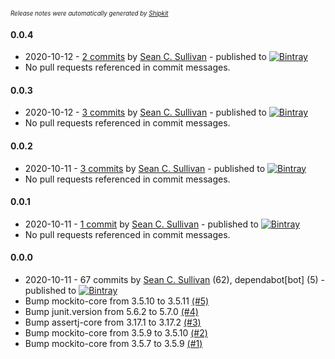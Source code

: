 <sup><sup>*Release notes were automatically generated by [Shipkit](http://shipkit.org/)*</sup></sup>

#### 0.0.4
 - 2020-10-12 - [2 commits](https://github.com/mockitoplus/mockitoplus/compare/v0.0.3...v0.0.4) by [Sean C. Sullivan](https://github.com/sullis) - published to [![Bintray](https://img.shields.io/badge/Bintray-0.0.4-green.svg)](https://bintray.com/mockitoplus/maven/mockitoplus/0.0.4)
 - No pull requests referenced in commit messages.

#### 0.0.3
 - 2020-10-12 - [3 commits](https://github.com/mockitoplus/mockitoplus/compare/v0.0.2...v0.0.3) by [Sean C. Sullivan](https://github.com/sullis) - published to [![Bintray](https://img.shields.io/badge/Bintray-0.0.3-green.svg)](https://bintray.com/mockitoplus/maven/mockitoplus/0.0.3)
 - No pull requests referenced in commit messages.

#### 0.0.2
 - 2020-10-11 - [3 commits](https://github.com/mockitoplus/mockitoplus/compare/v0.0.1...v0.0.2) by [Sean C. Sullivan](https://github.com/sullis) - published to [![Bintray](https://img.shields.io/badge/Bintray-0.0.2-green.svg)](https://bintray.com/mockitoplus/maven/mockitoplus/0.0.2)
 - No pull requests referenced in commit messages.

#### 0.0.1
 - 2020-10-11 - [1 commit](https://github.com/mockitoplus/mockitoplus/compare/v0.0.0...v0.0.1) by [Sean C. Sullivan](https://github.com/sullis) - published to [![Bintray](https://img.shields.io/badge/Bintray-0.0.1-green.svg)](https://bintray.com/mockitoplus/maven/mockitoplus/0.0.1)
 - No pull requests referenced in commit messages.

#### 0.0.0
 - 2020-10-11 - 67 commits by [Sean C. Sullivan](https://github.com/sullis) (62), dependabot[bot] (5) - published to [![Bintray](https://img.shields.io/badge/Bintray-0.0.0-green.svg)](https://bintray.com/mockitoplus/maven/mockitoplus/0.0.0)
 - Bump mockito-core from 3.5.10 to 3.5.11 [(#5)](https://github.com/mockitoplus/mockitoplus/pull/5)
 - Bump junit.version from 5.6.2 to 5.7.0 [(#4)](https://github.com/mockitoplus/mockitoplus/pull/4)
 - Bump assertj-core from 3.17.1 to 3.17.2 [(#3)](https://github.com/mockitoplus/mockitoplus/pull/3)
 - Bump mockito-core from 3.5.9 to 3.5.10 [(#2)](https://github.com/mockitoplus/mockitoplus/pull/2)
 - Bump mockito-core from 3.5.7 to 3.5.9 [(#1)](https://github.com/mockitoplus/mockitoplus/pull/1)

